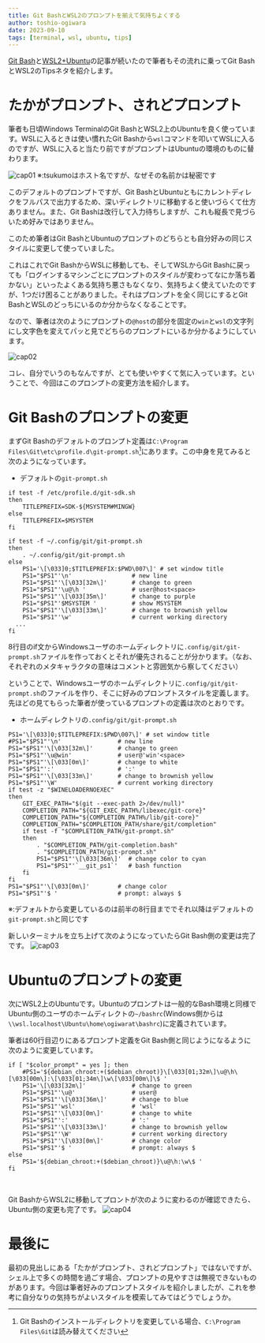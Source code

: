 ```yaml
---
title: Git BashとWSL2のプロンプトを揃えて気持ちよくする
author: toshio-ogiwara
date: 2023-09-10
tags: [terminal, wsl, ubuntu, tips]
---
```

[Git Bash](/blogs/2023/09/08/windows-terminal-with-git-bash/)と[WSL2+Ubuntu](/blogs/2023/09/09/docker_ubuntu_on_wsl2/)の記事が続いたので筆者もその流れに乗ってGit BashとWSL2のTipsネタを紹介します。

# たかがプロンプト、されどプロンプト
筆者も日頃Windows TerminalのGit BashとWSL2上のUbuntuを良く使っています。WSLに入るときは使い慣れたGit Bashから`wsl`コマンドを叩いてWSLに入るのですが、WSLに入ると当たり前ですがプロンプトはUbuntuの環境のものに替わります。

![cap01](/img/blogs/2023/0910_prompt-oldstyle.drawio.svg)
※:tsukumoはホスト名ですが、なぜその名前かは秘密です

このデフォルトのプロンプトですが、Git BashとUbuntuともにカレントディレクをフルパスで出力するため、深いディレクトリに移動すると使いづらくて仕方ありません。また、Git Bashは改行して入力待ちしますが、これも縦長で見づらいため好みではありません。

このため筆者はGit BashとUbuntuのプロンプトのどちらとも自分好みの同じスタイルに変更して使っていました。

これはこれでGit BashからWSLに移動しても、そしてWSLからGit Bashに戻っても「ログインするマシンごとにプロンプトのスタイルが変わってなにか落ち着かない」といったよくある気持ち悪さもなくなり、気持ちよく使えていたのですが、1つだけ困ることがありました。それはプロンプトを全く同じにするとGit BashとWSLのどっちにいるのか分からなくなることです。

なので、筆者は次のようにプロンプトの`@host`の部分を固定の`win`と`wsl`の文字列にし文字色を変えてパッと見でどちらのプロンプトにいるか分かるようにしています。

![cap02](/img/blogs/2023/0910_prompt-newstyle.drawio.svg)

コレ、自分でいうのもなんですが、とても使いやすくて気に入っています。ということで、今回はこのプロンプトの変更方法を紹介します。

# Git Bashのプロンプトの変更
まずGit Bashのデフォルトのプロンプト定義は`C:\Program Files\Git\etc\profile.d\git-prompt.sh`[^1]にあります。この中身を見てみると次のようになっています。
[^1]:Git Bashのインストールディレクトリを変更している場合、`C:\Program Files\Git`は読み替えてください

- デフォルトの`git-prompt.sh`
```shell
if test -f /etc/profile.d/git-sdk.sh
then
	TITLEPREFIX=SDK-${MSYSTEM#MINGW}
else
	TITLEPREFIX=$MSYSTEM
fi

if test -f ~/.config/git/git-prompt.sh
then
	. ~/.config/git/git-prompt.sh
else
	PS1='\[\033]0;$TITLEPREFIX:$PWD\007\]' # set window title
	PS1="$PS1"'\n'                 # new line
	PS1="$PS1"'\[\033[32m\]'       # change to green
	PS1="$PS1"'\u@\h '             # user@host<space>
	PS1="$PS1"'\[\033[35m\]'       # change to purple
	PS1="$PS1"'$MSYSTEM '          # show MSYSTEM
	PS1="$PS1"'\[\033[33m\]'       # change to brownish yellow
	PS1="$PS1"'\w'                 # current working directory
  ...
fi
```

8行目のif文からWindowsユーザのホームディレクトリに`.config/git/git-prompt.sh`ファイルを作っておくとそれが優先されることが分かります。（なお、それぞれのメタキャラクタの意味はコメントと雰囲気から察してください）

ということで、Windowsユーザのホームディレクトリに`.config/git/git-prompt.sh`のファイルを作り、そこに好みのプロンプトスタイルを定義します。先ほどの見てもらった筆者が使っているプロンプトの定義は次のとおりです。

- ホームディレクトリの`.config/git/git-prompt.sh`
```shell
PS1='\[\033]0;$TITLEPREFIX:$PWD\007\]' # set window title
#PS1="$PS1"'\n'                # new line
PS1="$PS1"'\[\033[32m\]'       # change to green
PS1="$PS1"'\u@win'             # user@'win'<space>
PS1="$PS1"'\[\033[0m\]'        # change to white
PS1="$PS1"':'                  # ':'
PS1="$PS1"'\[\033[33m\]'       # change to brownish yellow
PS1="$PS1"'\W'                 # current working directory
if test -z "$WINELOADERNOEXEC"
then
    GIT_EXEC_PATH="$(git --exec-path 2>/dev/null)"
    COMPLETION_PATH="${GIT_EXEC_PATH%/libexec/git-core}"
    COMPLETION_PATH="${COMPLETION_PATH%/lib/git-core}"
    COMPLETION_PATH="$COMPLETION_PATH/share/git/completion"
    if test -f "$COMPLETION_PATH/git-prompt.sh"
    then
        . "$COMPLETION_PATH/git-completion.bash"
        . "$COMPLETION_PATH/git-prompt.sh"
        PS1="$PS1"'\[\033[36m\]'  # change color to cyan
        PS1="$PS1"'`__git_ps1`'   # bash function
    fi
fi
PS1="$PS1"'\[\033[0m\]'        # change color
PS1="$PS1"'$ '                 # prompt: always $
```
※:デフォルトから変更しているのは前半の8行目まででそれ以降はデフォルトの`git-prompt.sh`と同じです

新しいターミナルを立ち上げて次のようになっていたらGit Bash側の変更は完了です。
![cap03](/img/blogs/2023/0910_prompt-newgitbash.drawio.svg)


# Ubuntuのプロンプトの変更
次にWSL2上のUbuntuです。Ubuntuのプロンプトは一般的なBash環境と同様でUbuntu側のユーザのホームディレクトの`~/bashrc`(Windows側からは` \\wsl.localhost\Ubuntu\home\ogiwarat\bashrc`)に定義されています。

筆者は60行目辺りにあるプロンプト定義をGit Bash側と同じようになるように次のように変更しています。

```shell
if [ "$color_prompt" = yes ]; then
    #PS1='${debian_chroot:+($debian_chroot)}\[\033[01;32m\]\u@\h\[\033[00m\]:\[\033[01;34m\]\w\[\033[00m\]\$ '
    PS1='\[\033[32m\]'             # change to green
    PS1="$PS1"'\u@'                # user@
    PS1="$PS1"'\[\033[36m\]'       # change to blue
    PS1="$PS1"'wsl'                # 'wsl'
    PS1="$PS1"'\[\033[0m\]'        # change to white
    PS1="$PS1"':'                  # ':'
    PS1="$PS1"'\[\033[33m\]'       # change to brownish yellow
    PS1="$PS1"'\W'                 # current working directory
    PS1="$PS1"'\[\033[0m\]'        # change color
    PS1="$PS1"'$ '                 # prompt: always $
else
    PS1='${debian_chroot:+($debian_chroot)}\u@\h:\w\$ '
fi
```

<br/>

Git BashからWSL2に移動してプロントが次のように変わるのが確認できたら、Ubuntu側の変更も完了です。
![cap04](/img/blogs/2023/0910_prompt-newubuntu.drawio.svg)

# 最後に
最初の見出しにある「たかがプロンプト、されどプロンプト」ではないですが、シェル上で多くの時間を過ごす場合、プロンプトの見やすさは無視できないものがあります。今回は筆者好みのプロンプトスタイルを紹介しましたが、これを参考に自分なりの気持ちがよいスタイルを模索してみてはどうでしょうか。
